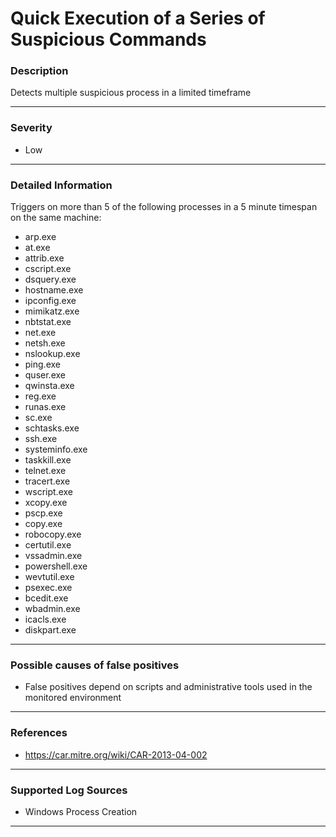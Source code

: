 # Quick Execution of a Series of Suspicious Commands
### Description

Detects multiple suspicious process in a limited timeframe

-------------------
### Severity

- Low

-------------------

### Detailed Information
Triggers on more than 5 of the following processes in a 5 minute timespan on the same machine:
  - arp.exe
  - at.exe
  - attrib.exe
  - cscript.exe
  - dsquery.exe
  - hostname.exe
  - ipconfig.exe
  - mimikatz.exe
  - nbtstat.exe
  - net.exe
  - netsh.exe
  - nslookup.exe
  - ping.exe
  - quser.exe
  - qwinsta.exe
  - reg.exe
  - runas.exe
  - sc.exe
  - schtasks.exe
  - ssh.exe
  - systeminfo.exe
  - taskkill.exe
  - telnet.exe
  - tracert.exe
  - wscript.exe
  - xcopy.exe
  - pscp.exe
  - copy.exe
  - robocopy.exe
  - certutil.exe
  - vssadmin.exe
  - powershell.exe
  - wevtutil.exe
  - psexec.exe
  - bcedit.exe
  - wbadmin.exe
  - icacls.exe
  - diskpart.exe

-------------------

### Possible causes of false positives

- False positives depend on scripts and administrative tools used in the monitored environment

-------------------
### References

- https://car.mitre.org/wiki/CAR-2013-04-002

-------------------
### Supported Log Sources

- Windows Process Creation

-------------------
